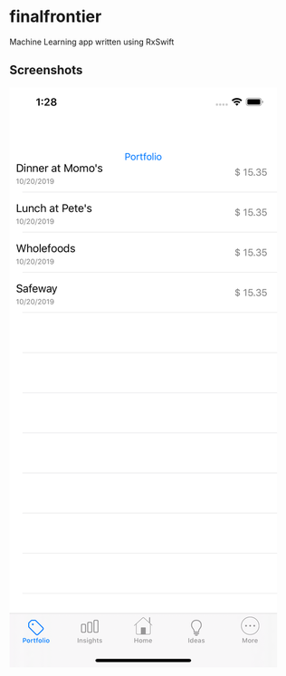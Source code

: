 # finalfrontier

Machine Learning app written using RxSwift


## Screenshots

![Screenshot_1](https://github.com/arunabhdas/finalfrontier/blob/master/assets/final_frontier_1.png "Screenshot_1")